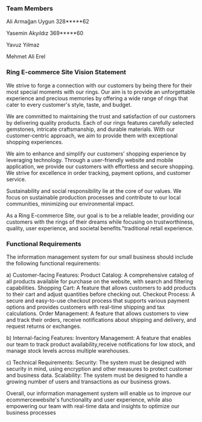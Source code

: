 
### Team Members

Ali Armağan Uygun
328*****62

Yasemin Akyıldız
369*****60

Yavuz Yılmaz

Mehmet Ali Erel

### Ring E-commerce Site Vision Statement

We strive to forge a connection with our customers by being there for their most special moments with our rings. Our aim is to provide an unforgettable experience and precious memories by offering a wide range of rings that cater to every customer's style, taste, and budget.

We are committed to maintaining the trust and satisfaction of our customers by delivering quality products. Each of our rings features carefully selected gemstones, intricate craftsmanship, and durable materials. With our customer-centric approach, we aim to provide them with exceptional shopping experiences.

We aim to enhance and simplify our customers' shopping experience by leveraging technology. Through a user-friendly website and mobile application, we provide our customers with effortless and secure shopping. We strive for excellence in order tracking, payment options, and customer service.

Sustainability and social responsibility lie at the core of our values. We focus on sustainable production processes and contribute to our local communities, minimizing our environmental impact.

As a Ring E-commerce Site, our goal is to be a reliable leader, providing our customers with the rings of their dreams while focusing on trustworthiness, quality, user experience, and societal benefits."traditional retail experience.

### Functional Requirements

The information management system for our small business should include the following functional requirements:

a) Customer-facing Features:
Product Catalog: A comprehensive catalog of all products available for purchase on the website, with search and filtering capabilities.
Shopping Cart: A feature that allows customers to add products to their cart and adjust quantities before checking out.
Checkout Process: A secure and easy-to-use checkout process that supports various payment options and provides customers with real-time shipping and tax calculations.
Order Management: A feature that allows customers to view and track their orders, receive notifications about shipping and delivery, and request returns or exchanges.

b) Internal-facing Features:
Inventory Management: A feature that enables our team to track product availability,receive notifications for low stock, and manage stock levels across multiple warehouses.

c) Technical Requirements:
Security: The system must be designed with security in mind, using encryption and other measures to protect customer and business data.
Scalability: The system must be designed to handle a growing number of users and transactions as our business grows.

Overall, our information management system will enable us to improve our ecommercewebsite's functionality and user experience, while also empowering our team with real-time data and insights to optimize our business processes